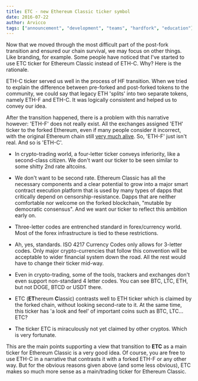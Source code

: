 ```yaml
---
title: ETC - new Ethereum Classic ticker symbol
date: 2016-07-22
author: Arvicco
tags: ["announcement", "development", "teams", "hardfork", "education"]
---
```


Now that we moved through the most difficult part of the post-fork transition and ensured our chain survival, we may focus on other things. Like branding, for example. Some people have noticed that I've started to use ETC ticker for Ethereum Classic instead of ETH-C. Why? Here is the rationale.

ETH-C ticker served us well in the process of HF transition. When we tried to explain the difference between pre-forked and post-forked tokens to the community, we could say that legacy ETH 'splits' into two separate tokens, namely ETH-F and ETH-C. It was logically consistent and helped us to convey our idea.

After the transition happened, there is a problem with this narrative however: 'ETH-F' does not really exist. All the exchanges assigned 'ETH' ticker to the forked Ethereum, even if many people consider it incorrect, with the original Ethereum chain still [very much alive](https://np.reddit.com/r/EthereumClassic/comments/4ts1w4/hard_fork_went_smoothly_ethereum_classic_chain_is/). So, 'ETH-F' just isn't real. And so is 'ETH-C'.

* In crypto-trading world, a four-letter ticker conveys inferiority, like a second-class citizen. We don't want our ticker to be seen similar to some shitty 2nd rate altcoins.

* We don't want to be second rate. Ethereum Classic has all the necessary components and a clear potential to grow into a major smart contract execution platform that is used by many types of dapps that critically depend on censorship-resistance. Dapps that are neither comfortable nor welcome on the forked blockchain, "mutable by democratic consensus". And we want our ticker to reflect this ambition early on.

* Three-letter codes are entrenched standard in forex/currency world. Most of the forex infrastructure is tied to these restrictions.

* Ah, yes, standards. ISO 4217 Currency Codes only allows for 3-letter codes. Only major crypto-currencies that follow this convention will be acceptable to wider financial system down the road. All the rest would have to change their ticker mid-way.

* Even in crypto-trading, some of the tools, trackers and exchanges don't even support non-standard 4 letter codes. You can see BTC, LTC, ETH, but not DOGE, BTCD or USDT there.

* ETC (**ET**hereum **C**lassic) contrasts well to ETH ticker which is claimed by the forked chain, without looking second-rate to it. At the same time, this ticker has 'a look and feel' of important coins such as BTC, LTC... ETC?

* The ticker ETC is miraculously not yet claimed by other cryptos. Which is very fortunate.

This are the main points supporting a view that transition to **ETC** as a main ticker for Ethereum Classic is a very good idea. Of course, you are free to use ETH-C in a narrative that contrasts it with a forked ETH-F or any other way. But for the obvious reasons given above (and some less obvious), ETC makes so much more sense as a main/trading ticker for Ethereum Classic.
